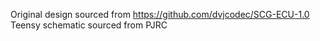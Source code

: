 Original design sourced from https://github.com/dvjcodec/SCG-ECU-1.0
Teensy schematic sourced from PJRC
